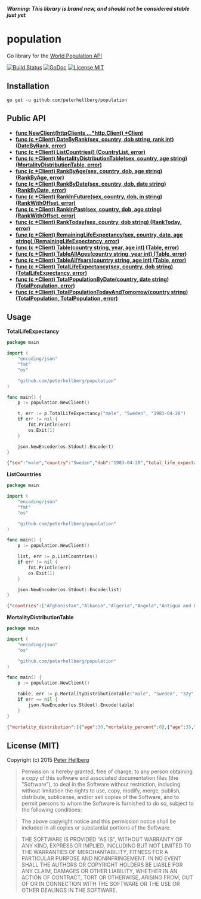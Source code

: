 ***Warning: This library is brand new, and should not be considered stable just yet***

# population

Go library for the [World Population API](http://api.population.io/)

[![Build Status](https://travis-ci.org/peterhellberg/population.svg?branch=master)](https://travis-ci.org/peterhellberg/population)
[![GoDoc](https://img.shields.io/badge/godoc-reference-blue.svg?style=flat)](https://godoc.org/github.com/peterhellberg/population)
[![License MIT](https://img.shields.io/badge/license-MIT-lightgrey.svg?style=flat)](https://github.com/peterhellberg/population#license-mit)

## Installation

    go get -u github.com/peterhellberg/population

## Public API

 - **[func NewClient(httpClients ...\*http.Client) \*Client](https://godoc.org/github.com/peterhellberg/population#NewClient)**
 - **[func (c \*Client) DateByRank(sex, country, dob string, rank int) (DateByRank, error)](https://godoc.org/github.com/peterhellberg/population#Client.DateByRank)**
 - **[func (c \*Client) ListCountries() (CountryList, error)](https://godoc.org/github.com/peterhellberg/population#Client.ListCountries)**
 - **[func (c \*Client) MortalityDistributionTable(sex, country, age string) (MortalityDistributionTable, error)](https://godoc.org/github.com/peterhellberg/population#Client.MortalityDistributionTable)**
 - **[func (c \*Client) RankByAge(sex, country, dob, age string) (RankByAge, error)](https://godoc.org/github.com/peterhellberg/population#Client.RankByAge)**
 - **[func (c \*Client) RankByDate(sex, country, dob, date string) (RankByDate, error)](https://godoc.org/github.com/peterhellberg/population#Client.RankByDate)**
 - **[func (c \*Client) RankInFuture(sex, country, dob, in string) (RankWithOffset, error)](https://godoc.org/github.com/peterhellberg/population#Client.RankInFuture)**
 - **[func (c \*Client) RankInPast(sex, country, dob, ago string) (RankWithOffset, error)](https://godoc.org/github.com/peterhellberg/population#Client.RankInPast)**
 - **[func (c \*Client) RankToday(sex, country, dob string) (RankToday, error)](https://godoc.org/github.com/peterhellberg/population#Client.RankToday)**
 - **[func (c \*Client) RemainingLifeExpectancy(sex, country, date, age string) (RemainingLifeExpectancy, error)](https://godoc.org/github.com/peterhellberg/population#Client.RemainingLifeExpectancy)**
 - **[func (c \*Client) Table(country string, year, age int) (Table, error)](https://godoc.org/github.com/peterhellberg/population#Client.Table)**
 - **[func (c \*Client) TableAllAges(country string, year int) (Table, error)](https://godoc.org/github.com/peterhellberg/population#Client.TableAllAges)**
 - **[func (c \*Client) TableAllYears(country string, age int) (Table, error)](https://godoc.org/github.com/peterhellberg/population#Client.TableAllYears)**
 - **[func (c \*Client) TotalLifeExpectancy(sex, country, dob string) (TotalLifeExpectancy, error)](https://godoc.org/github.com/peterhellberg/population#Client.TotalLifeExpectancy)**
 - **[func (c \*Client) TotalPopulationByDate(country, date string) (TotalPopulation, error)](https://godoc.org/github.com/peterhellberg/population#Client.TotalPopulationByDate)**
 - **[func (c \*Client) TotalPopulationTodayAndTomorrow(country string) (TotalPopulation, TotalPopulation, error)](https://godoc.org/github.com/peterhellberg/population#Client.TotalPopulationTodayAndTomorrow)**

## Usage

**TotalLifeExpectancy**

```go
package main

import (
	"encoding/json"
	"fmt"
	"os"

	"github.com/peterhellberg/population"
)

func main() {
	p := population.NewClient()

	t, err := p.TotalLifeExpectancy("male", "Sweden", "1983-04-28")
	if err != nil {
		fmt.Println(err)
		os.Exit(1)
	}

	json.NewEncoder(os.Stdout).Encode(t)
}
```

```json
{"sex":"male","country":"Sweden","dob":"1983-04-28","total_life_expectancy":85.3205032926867}
```

**ListCountries**

```go
package main

import (
	"encoding/json"
	"fmt"
	"os"

	"github.com/peterhellberg/population"
)

func main() {
	p := population.NewClient()

	list, err := p.ListCountries()
	if err != nil {
		fmt.Println(err)
		os.Exit(1)
	}

	json.NewEncoder(os.Stdout).Encode(list)
}
```

```json
{"countries":["Afghanistan","Albania","Algeria","Angola","Antigua and Barbuda","Azerbaijan","Argentina","Australia","Austria","The Bahamas","Bahrain","Bangladesh","Armenia","Barbados","Belgium","Bhutan","Bolivia","Bosnia and Herzegovina","Botswana","Brazil","Belize","Solomon Islands","Brunei Darussalam","Bulgaria","Myanmar","Burundi","Belarus","Cambodia","Cameroon","Canada","Cabo Verde","Central African Republic","Sri Lanka","Chad","Chile","China","Colombia","Comoros","Mayotte","Congo","Dem Rep of Congo","Costa Rica","Croatia","Cuba","Cyprus","Czech Republic","Benin","Denmark","Dominican Republic","Ecuador","El Salvador","Equatorial Guinea","Ethiopia","Eritrea","Estonia","Fiji","Finland","France","French Guiana","French Polynesia","Djibouti","Gabon","Georgia","The Gambia","West Bank and Gaza","Germany","Ghana","Kiribati","Greece","Grenada","Guadeloupe","Guam","Guatemala","Guinea","Guyana","Haiti","Honduras","Hong Kong SAR-China","Hungary","Iceland","India","Indonesia","Islamic Republic of Iran","Iraq","Ireland","Israel","Italy","Cote-d-Ivoire","Jamaica","Japan","Kazakhstan","Jordan","Kenya","Dem Peoples Rep of Korea","Rep of Korea","Kuwait","Kyrgyz Republic","Lao PDR","Lebanon","Lesotho","Latvia","Liberia","Libya","Lithuania","Luxembourg","Macao SAR China","Madagascar","Malawi","Malaysia","Maldives","Mali","Malta","Martinique","Mauritania","Mauritius","Mexico","Mongolia","Moldova","Montenegro","Morocco","Mozambique","Oman","Namibia","Nepal","The Netherlands","Curacao","Aruba","New Caledonia","Vanuatu","New Zealand","Nicaragua","Niger","Nigeria","Norway","Federated States of Micronesia","Pakistan","Panama","Papua New Guinea","Paraguay","Peru","Philippines","Poland","Portugal","Guinea-Bissau","Timor-Leste","Puerto Rico","Qatar","Reunion","Romania","Russian Federation","Rwanda","St-Lucia","St-Vincent and the Grenadines","Sao Tome and Principe","Saudi Arabia","Senegal","Serbia","Seychelles","Sierra Leone","Singapore","Slovak Republic","Vietnam","Slovenia","Somalia","South Africa","Zimbabwe","Spain","South Sudan","Sudan","Western Sahara","Suriname","Swaziland","Sweden","Switzerland","Syrian Arab Rep","Tajikistan","Thailand","Togo","Tonga","Trinidad and Tobago","United Arab Emirates","Tunisia","Turkey","Turkmenistan","Uganda","Ukraine","FYR Macedonia","Arab Rep of Egypt","United Kingdom","Channel Islands","Tanzania","United States","US Virgin Islands","Burkina Faso","Uruguay","Uzbekistan","RB-de-Venezuela","Samoa","Rep of Yemen","Zambia","World"]}
```

**MortalityDistributionTable**

```go
package main

import (
	"encoding/json"
	"os"

	"github.com/peterhellberg/population"
)

func main() {
	p := population.NewClient()

	table, err := p.MortalityDistributionTable("male", "Sweden", "32y")
	if err == nil {
		json.NewEncoder(os.Stdout).Encode(table)
	}
}
```

```json
{"mortality_distribution":[{"age":30,"mortality_percent":0},{"age":35,"mortality_percent":0.18301053314006066},{"age":40,"mortality_percent":0.3940349931720418},{"age":45,"mortality_percent":0.5754961805614758},{"age":50,"mortality_percent":0.8954022579575682},{"age":55,"mortality_percent":1.356341082175081},{"age":60,"mortality_percent":1.973425541247046},{"age":65,"mortality_percent":2.9697416640766847},{"age":70,"mortality_percent":4.56219813009874},{"age":75,"mortality_percent":7.130513701033149},{"age":80,"mortality_percent":11.41127901607065},{"age":85,"mortality_percent":17.125367814281475},{"age":90,"mortality_percent":21.00234914822359},{"age":95,"mortality_percent":17.8959645040995},{"age":100,"mortality_percent":9.52990677877034},{"age":105,"mortality_percent":2.665309500672174},{"age":110,"mortality_percent":0.3098041369864069},{"age":115,"mortality_percent":0.019271048826542916},{"age":120,"mortality_percent":0.0005743130947408195},{"age":125,"mortality_percent":9.547634164945612e-06},{"age":130,"mortality_percent":1.0787857398267798e-07}]}
```

## License (MIT)

Copyright (c) 2015 [Peter Hellberg](http://c7.se/)

> Permission is hereby granted, free of charge, to any person obtaining
> a copy of this software and associated documentation files (the
> "Software"), to deal in the Software without restriction, including
> without limitation the rights to use, copy, modify, merge, publish,
> distribute, sublicense, and/or sell copies of the Software, and to
> permit persons to whom the Software is furnished to do so, subject to
> the following conditions:

> The above copyright notice and this permission notice shall be
> included in all copies or substantial portions of the Software.

> THE SOFTWARE IS PROVIDED "AS IS", WITHOUT WARRANTY OF ANY KIND,
> EXPRESS OR IMPLIED, INCLUDING BUT NOT LIMITED TO THE WARRANTIES OF
> MERCHANTABILITY, FITNESS FOR A PARTICULAR PURPOSE AND
> NONINFRINGEMENT. IN NO EVENT SHALL THE AUTHORS OR COPYRIGHT HOLDERS BE
> LIABLE FOR ANY CLAIM, DAMAGES OR OTHER LIABILITY, WHETHER IN AN ACTION
> OF CONTRACT, TORT OR OTHERWISE, ARISING FROM, OUT OF OR IN CONNECTION
> WITH THE SOFTWARE OR THE USE OR OTHER DEALINGS IN THE SOFTWARE.
